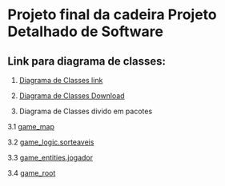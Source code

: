 # Projeto final da cadeira Projeto Detalhado de Software



## Link para diagrama de classes:
1. [Diagrama de Classes link](https://www.lucidchart.com/documents/view/d7cc552f-898d-49a1-b30b-98e90e5408df "clique para abrir o link")

2. [Diagrama de Classes Download](https://www.lucidchart.com/publicSegments/view/192f2998-250b-4c55-a7e0-d533dd7dd828 "clique para fazer o download")

3. Diagrama de Classes divido em pacotes

3.1 [game_map](https://www.lucidchart.com/documents/view/f18cdcb4-10d8-4301-b621-3f24e21eb1c2/0_0 "Pacote do Mapa")

3.2 [game_logic.sorteaveis](https://www.lucidchart.com/documents/view/09efa731-db7b-48d4-bb17-a7f28e50eb1b "Pacote do Sorteavel")

3.3 [game_entities.jogador](https://www.lucidchart.com/documents/view/8cfeafd9-bef1-4bec-ad43-a4f3884ca41c "Pacote do Jogador")

3.4 [game_root](https://www.lucidchart.com/documents/view/8694dcfd-ff95-4378-81b2-2d4d6e9058eb "Pacote do Jogo")